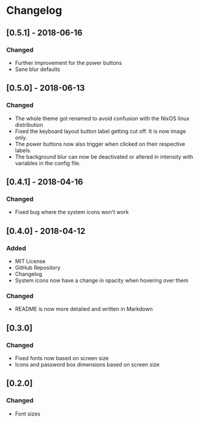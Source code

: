 # Changelog

## [0.5.1] - 2018-06-16

### Changed
- Further improvement for the power buttons
- Sane blur defaults

## [0.5.0] - 2018-06-13

### Changed
- The whole theme got renamed to avoid confusion with the NixOS linux distribution
- Fixed the keyboard layout button label getting cut off. It is now image only.
- The power buttons now also trigger when clicked on their respective labels.
- The background blur can now be deactivated or altered in intensity with variables in the config file.

## [0.4.1] - 2018-04-16

### Changed
- Fixed bug where the system icons won't work

## [0.4.0] - 2018-04-12

### Added
- MIT License
- GitHub Repository
- Changelog
- System icons now have a change in opacity when hovering over them

### Changed
- README is now more detailed and written in Markdown

## [0.3.0]

### Changed
- Fixed fonts now based on screen size
- Icons and password box dimensions based on screen size

## [0.2.0]

### Changed
- Font sizes

